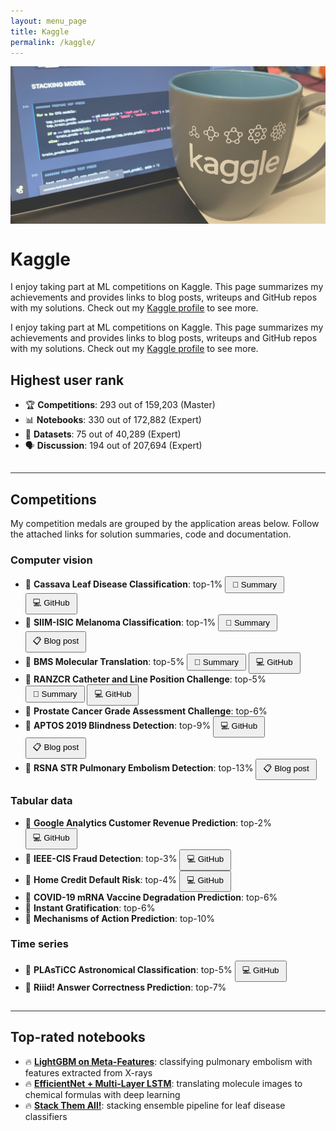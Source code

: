 ```yaml
---
layout: menu_page
title: Kaggle
permalink: /kaggle/
---
```


<meta charset="UTF-8">

<div class="container">
  <div style="width:100%;height:0; padding-top:50%;position:relative;">
    <img src="../images/menu/photo_kaggle.jpg" style="width:100%; opacity:0.8; position:absolute; top:0; left:0">
  </div>  
  <div class="content">
    <h1>Kaggle</h1>
    <p><span class="cover-desc" style="color:var(--page-desc-color)">I enjoy taking part at ML competitions on Kaggle. This page summarizes my achievements and provides links to blog posts, writeups and GitHub repos with my solutions. Check out my <a href="https://www.kaggle.com/kozodoi">Kaggle profile</a> to see more.</span></p>
  </div>
</div>

<p><span class="page-desc">I enjoy taking part at ML competitions on Kaggle. This page summarizes my achievements and provides links to blog posts, writeups and GitHub repos with my solutions. Check out my <a href="https://www.kaggle.com/kozodoi">Kaggle profile</a> to see more.</span></p>


## Highest user rank
- &#127942; **Competitions**: 293 out of 159,203 (Master)
- &#128202; **Notebooks**: 330 out of 172,882 (Expert)
- &#128193; **Datasets**: 75 out of 40,289 (Expert)
- &#128483; **Discussion**: 194 out of 207,694 (Expert)

<hr style="height:1px; visibility:hidden;" />
<hr style="height:1px;border-width:0;color:rgb(50,50,50);background-color:rgb(50,50,50)">



## Competitions

My competition medals are grouped by the application areas below. Follow the attached links for solution summaries, code and documentation.

### Computer vision

- &#129351; **Cassava Leaf Disease Classification**: top-1% <button class="btn" style="padding-top: 4px; padding-bottom: 4px; padding-left: 10px; padding-right: 10px;" onclick="window.open('https://www.kaggle.com/c/cassava-leaf-disease-classification/discussion/220751)" type="button">&#128214; Summary</button> <button class="btn" style="padding-top: 4px; padding-bottom: 4px; padding-left: 10px; padding-right: 10px;" onclick="window.open('https://github.com/kozodoi/Kaggle_Leaf_Disease_Classification')" type="button">&#128187; GitHub</button>
- &#129351; **SIIM-ISIC Melanoma Classification**: top-1% <button class="btn" style="padding-top: 4px; padding-bottom: 4px; padding-left: 10px; padding-right: 10px;" onclick="window.open('https://www.kaggle.com/c/siim-isic-melanoma-classification/discussion/175624')" type="button">&#128214; Summary</button> <button class="btn" style="padding-top: 4px; padding-bottom: 4px; padding-left: 10px; padding-right: 10px;" onclick="window.open('https://kozodoi.me/python/deep%20learning/computer%20vision/competitions/2020/08/30/pre-training.html')" type="button">&#128203; Blog post</button>
- &#129352; **BMS Molecular Translation**: top-5% <button class="btn" style="padding-top: 4px; padding-bottom: 4px; padding-left: 10px; padding-right: 10px;" onclick="window.open('https://www.kaggle.com/c/bms-molecular-translation/discussion/243845')" type="button">&#128214; Summary</button> <button class="btn" style="padding-top: 4px; padding-bottom: 4px; padding-left: 10px; padding-right: 10px;" onclick="window.open('https://github.com/kozodoi/BMS_Molecular_Translation')" type="button">&#128187; GitHub</button>
- &#129352; **RANZCR Catheter and Line Position Challenge**: top-5% &nbsp;<button class="btn" style="padding-top: 4px; padding-bottom: 4px; padding-left: 10px; padding-right: 10px;" onclick="window.open('https://www.kaggle.com/c/ranzcr-clip-catheter-line-classification/discussion/226664')" type="button">&#128214; Summary</button> <button class="btn" style="padding-top: 4px; padding-bottom: 4px; padding-left: 10px; padding-right: 10px;" onclick="window.open('https://github.com/kozodoi/Kaggle_RANZCR_Challenge')" type="button">&#128187; GitHub</button>
- &#129353; **Prostate Cancer Grade Assessment Challenge**: top-6%
- &#129353; **APTOS 2019 Blindness Detection**: top-9% <button class="btn" style="padding-top: 4px; padding-bottom: 4px; padding-left: 10px; padding-right: 10px;" onclick="window.open('https://github.com/kozodoi/Udacity_Blindness_Detection')" type="button">&#128187; GitHub</button> <button class="btn" style="padding-top: 4px; padding-bottom: 4px; padding-left: 10px; padding-right: 10px;" onclick="window.open('https://kozodoi.me/python/deep%20learning/computer%20vision/competitions/2020/07/11/blindness-detection.html')" type="button">&#128203; Blog post</button>
- &#129353; **RSNA STR Pulmonary Embolism Detection**: top-13% <button class="btn" style="padding-top: 4px; padding-bottom: 4px; padding-left: 10px; padding-right: 10px;" onclick="window.open('https://kozodoi.me/python/deep%20learning/computer%20vision/tutorial/2020/10/30/pytorch-xla-tpu.html')" type="button">&#128203; Blog post</button>


### Tabular data

- &#129352; **Google Analytics Customer Revenue Prediction**: top-2% <button class="btn" style="padding-top: 4px; padding-bottom: 4px; padding-left: 10px; padding-right: 10px;" onclick="window.open('https://github.com/kozodoi/Kaggle_Google_Analytics')" type="button">&#128187; GitHub</button>
- &#129352; **IEEE-CIS Fraud Detection**: top-3% <button class="btn" style="padding-top: 4px; padding-bottom: 4px; padding-left: 10px; padding-right: 10px;" onclick="window.open('https://github.com/kozodoi/Kaggle_IEEE_Fraud_Detection')" type="button">&#128187; GitHub</button>
- &#129352; **Home Credit Default Risk**: top-4% <button class="btn" style="padding-top: 4px; padding-bottom: 4px; padding-left: 10px; padding-right: 10px;" onclick="window.open('https://github.com/kozodoi/Kaggle_Home_Credit')" type="button">&#128187; GitHub</button>
- &#129353; **COVID-19 mRNA Vaccine Degradation Prediction**: top-6%
- &#129353; **Instant Gratification**: top-6%
- &#129353; **Mechanisms of Action Prediction**: top-10%


### Time series

- &#129352; **PLAsTiCC Astronomical Classification**: top-5% <button class="btn" style="padding-top: 4px; padding-bottom: 4px; padding-left: 10px; padding-right: 10px;" onclick="window.open('https://github.com/kozodoi/Kaggle_Astronomical_Classification')" type="button">&#128187; GitHub</button>
- &#129353; **Riiid! Answer Correctness Prediction**: top-7%



<hr style="height:1px; visibility:hidden;" />
<hr style="height:1px;border-width:0;color:rgb(50,50,50);background-color:rgb(50,50,50)">

## Top-rated notebooks

- &#128293; **[LightGBM on Meta-Features](https://www.kaggle.com/kozodoi/lightgbm-on-meta-features)**: classifying pulmonary embolism with features extracted from X-rays
- &#128293; **[EfficientNet + Multi-Layer LSTM](https://www.kaggle.com/kozodoi/efficientnet-multi-layer-lstm-training)**: translating molecule images to chemical formulas with deep learning
- &#128293; **[Stack Them All!](https://www.kaggle.com/kozodoi/14th-place-solution-stack-them-all)**: stacking ensemble pipeline for leaf disease classifiers
